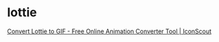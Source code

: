 # lottie

[Convert Lottie to GIF - Free Online Animation Converter Tool | IconScout](https://iconscout.com/converter/lottie-to-gif)